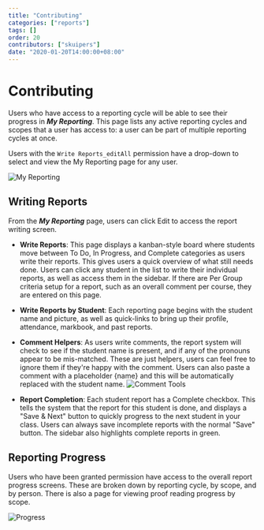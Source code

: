 ```yaml
---
title: "Contributing"
categories: ["reports"]
tags: []
order: 20
contributors: ["skuipers"]
date: "2020-01-20T14:00:00+08:00"
---
```

# Contributing

Users who have access to a reporting cycle will be able to see their progress in ___My Reporting___. This page lists any active reporting cycles and scopes that a user has access to: a user can be part of multiple reporting cycles at once.

Users with the `Write Reports_editAll` permission have a drop-down to select and view the My Reporting page for any user.

![My Reporting](/img/reports/My%20Reporting.png)

## Writing Reports

From the ___My Reporting___ page, users can click Edit to access the report writing screen. 

- **Write Reports**: This page displays a kanban-style board where students move between To Do, In Progress, and Complete categories as users write their reports.  This gives users a quick overview of what still needs done. Users can click any student in the list to write their individual reports, as well as access them in the sidebar. If there are Per Group criteria setup for a report, such as an overall comment per course, they are entered on this page.

- **Write Reports by Student**: Each reporting page begins with the student name and picture, as well as quick-links to bring up their profile, attendance, markbook, and past reports.

- **Comment Helpers**: As users write comments, the report system will check to see if the student name is present, and if any of the pronouns appear to be mis-matched. These are just helpers, users can feel free to ignore them if they're happy with the comment. Users can also paste a comment with a placeholder {name} and this will be automatically replaced with the student name.
  ![Comment Tools](/img/reports/Write%20Reports%20-%20Comment%20Tools.png)

- **Report Completion**: Each student report has a Complete checkbox. This tells the system that the report for this student is done, and displays a "Save & Next" button to quickly progress to the next student in your class. Users can always save incomplete reports with the normal "Save" button. The sidebar also highlights complete reports in green.

## Reporting Progress

Users who have been granted permission have access to the overall report progress screens. These are broken down by reporting cycle, by scope, and by person. There is also a page for viewing proof reading progress by scope.

  ![Progress](/img/reports/Progress%20by%20Reporting%20Cycle.png)
